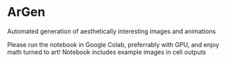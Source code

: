 # ArGen
Automated generation of aesthetically interesting images and animations

Please run the notebook in Google Colab, preferrably with GPU, and enjoy math turned to art!
Notebook includes example images in cell outputs
